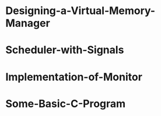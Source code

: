 # Designing-a-Virtual-Memory-Manager
# Scheduler-with-Signals
# Implementation-of-Monitor
# Some-Basic-C-Program
